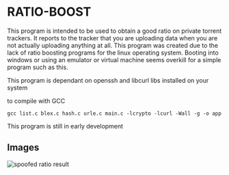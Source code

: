 # RATIO-BOOST

This program is intended to be used to obtain a good ratio on private torrent trackers.
It reports to the tracker that you are uploading data when you are not actually uploading anything at all.
This program was created due to the lack of ratio boosting programs for the linux operating system. Booting into windows or using
an emulator or virtual machine seems overkill for a simple program such as this.

This program is dependant on openssh and libcurl libs installed on your system

to compile with GCC

`gcc list.c blex.c hash.c urle.c main.c -lcrypto -lcurl -Wall -g -o app`

This program is still in early development

## Images
![spoofed ratio result](http://i.imgur.com/0FCZTEt.png)

